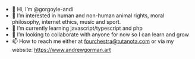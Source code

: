 - 👋 Hi, I’m @gorgoyle-andi
- 👀 I’m interested in human and non-human animal rights, moral philosophy, internet ethics, music and sport.
- 🌱 I’m currently learning javascript/typescript and php
- 💞️ I’m looking to collaborate with anyone for now so I can learn and grow
- 📫 How to reach me either at fourchestra@tutanota.com or via my website: https://www.andrewgorman.art

<!---
gorgoyle-andi/gorgoyle-andi is a ✨ special ✨ repository because its `README.md` (this file) appears on your GitHub profile.
You can click the Preview link to take a look at your changes.
--->
